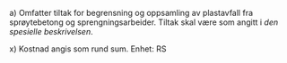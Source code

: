 a) Omfatter tiltak for begrensning og oppsamling av plastavfall fra sprøytebetong og sprengningsarbeider. Tiltak skal være som angitt i *den spesielle beskrivelsen*.

x) Kostnad angis som rund sum. Enhet: RS

